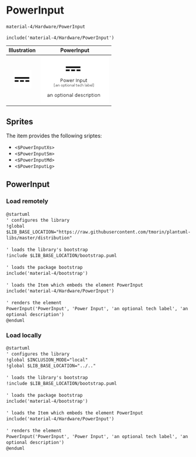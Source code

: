 # PowerInput


```text
material-4/Hardware/PowerInput
```

```text
include('material-4/Hardware/PowerInput')
```



| Illustration | PowerInput |
| :---: | :---: |
| ![illustration for Illustration](../../material-4/Hardware/PowerInput.png) | ![illustration for PowerInput](../../material-4/Hardware/PowerInput.Local.png) |



## Sprites
The item provides the following sriptes:

- `<$PowerInputXs>`
- `<$PowerInputSm>`
- `<$PowerInputMd>`
- `<$PowerInputLg>`





## PowerInput

### Load remotely
```plantuml
@startuml
' configures the library
!global $LIB_BASE_LOCATION="https://raw.githubusercontent.com/tmorin/plantuml-libs/master/distribution"

' loads the library's bootstrap
!include $LIB_BASE_LOCATION/bootstrap.puml

' loads the package bootstrap
include('material-4/bootstrap')

' loads the Item which embeds the element PowerInput
include('material-4/Hardware/PowerInput')

' renders the element
PowerInput('PowerInput', 'Power Input', 'an optional tech label', 'an optional description')
@enduml
```

### Load locally
```plantuml
@startuml
' configures the library
!global $INCLUSION_MODE="local"
!global $LIB_BASE_LOCATION="../.."

' loads the library's bootstrap
!include $LIB_BASE_LOCATION/bootstrap.puml

' loads the package bootstrap
include('material-4/bootstrap')

' loads the Item which embeds the element PowerInput
include('material-4/Hardware/PowerInput')

' renders the element
PowerInput('PowerInput', 'Power Input', 'an optional tech label', 'an optional description')
@enduml
```

